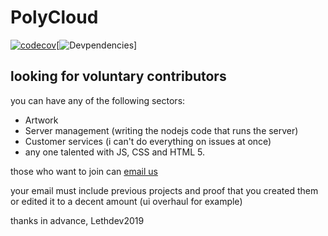 # PolyCloud
[![codecov](https://codecov.io/gh/Poly-Development/PolyCloud/branch/master/graph/badge.svg)](https://codecov.io/gh/Poly-Development/PolyCloud)[![Devpendencies](https://david-dm.org/Poly-Development/PolyCloud.svg)]
## looking for voluntary contributors
you can have any of the following sectors:
* Artwork
* Server management (writing the nodejs code that runs the server)
* Customer services (i can't do everything on issues at once)
* any one talented with JS, CSS and HTML 5.

those who want to join can [email us](mailto:poly.development@outlook.com)

your email must include previous projects and proof that you created them or edited it to a decent amount (ui overhaul for example)

thanks in advance,
Lethdev2019
